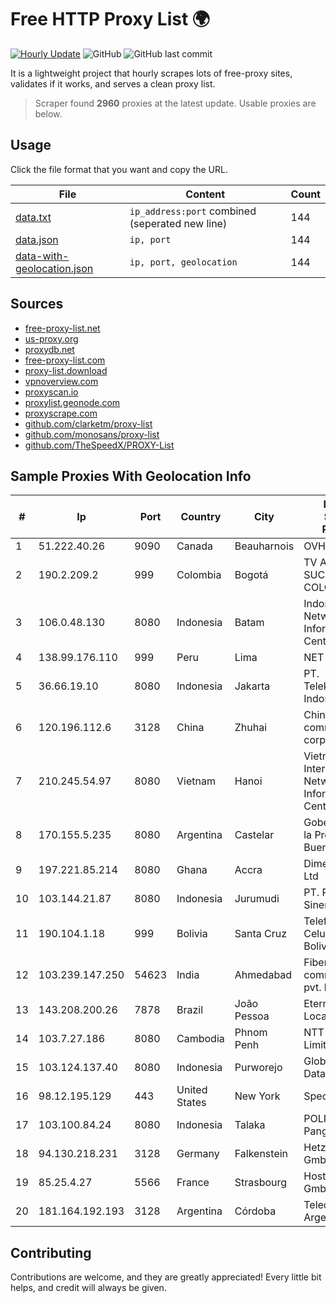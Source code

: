 
# Free HTTP Proxy List 🌍

[![Hourly Update](https://github.com/mertguvencli/http-proxy-list/actions/workflows/main.yml/badge.svg?branch=main)](https://github.com/mertguvencli/http-proxy-list/actions/workflows/main.yml)
![GitHub](https://img.shields.io/github/license/mertguvencli/http-proxy-list)
![GitHub last commit](https://img.shields.io/github/last-commit/mertguvencli/http-proxy-list)

It is a lightweight project that hourly scrapes lots of free-proxy sites, validates if it works, and serves a clean proxy list.


> Scraper found **2960** proxies at the latest update. Usable proxies are below.

## Usage

Click the file format that you want and copy the URL.


|File|Content|Count|
|----|-------|-----|
|[data.txt](https://raw.githubusercontent.com/mertguvencli/http-proxy-list/main/proxy-list/data.txt)|`ip_address:port` combined (seperated new line)|144|
|[data.json](https://raw.githubusercontent.com/mertguvencli/http-proxy-list/main/proxy-list/data.json)|`ip, port`|144|
|[data-with-geolocation.json](https://raw.githubusercontent.com/mertguvencli/http-proxy-list/main/proxy-list/data-with-geolocation.json)|`ip, port, geolocation`|144|

## Sources

* [free-proxy-list.net](https://free-proxy-list.net)
* [us-proxy.org](https://www.us-proxy.org)
* [proxydb.net](http://proxydb.net)
* [free-proxy-list.com](https://free-proxy-list.com/?page=&port=&type%5B%5D=http&type%5B%5D=https&up_time=0&search=Search)
* [proxy-list.download](https://www.proxy-list.download/HTTP)
* [vpnoverview.com](https://vpnoverview.com/privacy/anonymous-browsing/free-proxy-servers)
* [proxyscan.io](https://www.proxyscan.io)
* [proxylist.geonode.com](https://proxylist.geonode.com/api/proxy-list?limit=300&page=1&sort_by=lastChecked&sort_type=desc&protocols=http,https)
* [proxyscrape.com](https://api.proxyscrape.com/v2/?request=displayproxies&protocol=http&timeout=10000&country=all&ssl=all&anonymity=all)
* [github.com/clarketm/proxy-list](https://raw.githubusercontent.com/clarketm/proxy-list/master/proxy-list-raw.txt)
* [github.com/monosans/proxy-list](https://raw.githubusercontent.com/monosans/proxy-list/main/proxies/http.txt)
* [github.com/TheSpeedX/PROXY-List](https://raw.githubusercontent.com/TheSpeedX/PROXY-List/master/http.txt)


## Sample Proxies With Geolocation Info

|#|Ip|Port|Country|City|Internet Service Provider|
|-|--|----|-------|----|-------------------------|
|1|51.222.40.26|9090|Canada|Beauharnois|OVH SAS|
|2|190.2.209.2|999|Colombia|Bogotá|TV AZTECA SUCURSAL COLOMBIA|
|3|106.0.48.130|8080|Indonesia|Batam|Indonesia Network Information Center|
|4|138.99.176.110|999|Peru|Lima|NET WIN PERU|
|5|36.66.19.10|8080|Indonesia|Jakarta|PT. Telekomunikasi Indonesia|
|6|120.196.112.6|3128|China|Zhuhai|China Mobile communications corporation|
|7|210.245.54.97|8080|Vietnam|Hanoi|Vietnam Internet Network Information Center|
|8|170.155.5.235|8080|Argentina|Castelar|Gobernacion de la Provincia de Buenos Aires|
|9|197.221.85.214|8080|Ghana|Accra|Dimension Data Ltd|
|10|103.144.21.87|8080|Indonesia|Jurumudi|PT. Rajawali Sinergi Group|
|11|190.104.1.18|999|Bolivia|Santa Cruz|Telefónica Celular de Bolivia S.A.|
|12|103.239.147.250|54623|India|Ahmedabad|Fiberpipe communications pvt. ltd|
|13|143.208.200.26|7878|Brazil|João Pessoa|Eternal VÔdeo Locadora Ltda|
|14|103.7.27.186|8080|Cambodia|Phnom Penh|NTT (Thailand) Limited|
|15|103.124.137.40|8080|Indonesia|Purworejo|Global Media Data Prima|
|16|98.12.195.129|443|United States|New York|Spectrum|
|17|103.100.84.24|8080|Indonesia|Talaka|POLITANI Pangkep|
|18|94.130.218.231|3128|Germany|Falkenstein|Hetzner Online GmbH|
|19|85.25.4.27|5566|France|Strasbourg|Host Europe GmbH|
|20|181.164.192.193|3128|Argentina|Córdoba|Telecom Argentina S.A|



## Contributing

Contributions are welcome, and they are greatly appreciated! Every
little bit helps, and credit will always be given.

